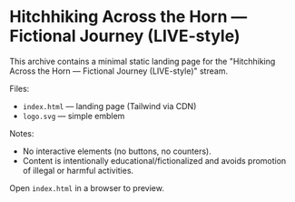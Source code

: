 # Hitchhiking Across the Horn — Fictional Journey (LIVE-style)

This archive contains a minimal static landing page for the "Hitchhiking Across the Horn — Fictional Journey (LIVE-style)" stream.

Files:
- `index.html` — landing page (Tailwind via CDN)
- `logo.svg` — simple emblem

Notes:
- No interactive elements (no buttons, no counters).
- Content is intentionally educational/fictionalized and avoids promotion of illegal or harmful activities.

Open `index.html` in a browser to preview.
